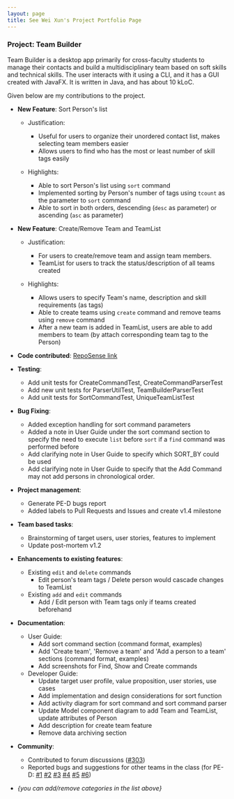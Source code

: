 ```yaml
---
layout: page
title: See Wei Xun's Project Portfolio Page
---
```


### Project: Team Builder

Team Builder is a desktop app primarily for cross-faculty students to manage their contacts and build a multidisciplinary team based on soft skills and technical skills. The user interacts with it using a CLI, and it has a GUI created with JavaFX. It is written in Java, and has about 10 kLoC.

Given below are my contributions to the project.

* **New Feature**: Sort Person's list
  * Justification:
    * Useful for users to organize their unordered contact list, makes selecting team members easier
    * Allows users to find who has the most or least number of skill tags easily
  
  * Highlights:
    * Able to sort Person's list using `sort` command 
    * Implemented sorting by Person's number of tags using `tcount` as the parameter to `sort` command
    * Able to sort in both orders, descending (`desc` as parameter) or ascending (`asc` as parameter) 
  
* **New Feature**: Create/Remove Team and TeamList
  * Justification:
    * For users to create/remove team and assign team members.
    * TeamList for users to track the status/description of all teams created
    
  * Highlights:
    * Allows users to specify Team's name, description and skill requirements (as tags)
    * Able to create teams using `create` command and remove teams using `remove` command
    * After a new team is added in TeamList, users are able to add members to team (by attach corresponding team tag to the Person)


* **Code contributed**: [RepoSense link](https://nus-cs2103-ay2223s2.github.io/tp-dashboard/?search=swx0&breakdown=true)

* **Testing**:
  * Add unit tests for CreateCommandTest, CreateCommandParserTest
  * Add new unit tests for ParserUtilTest, TeamBuilderParserTest
  * Add unit tests for SortCommandTest, UniqueTeamListTest

* **Bug Fixing**:
  * Added exception handling for sort command parameters
  * Added a note in User Guide under the sort command section to specify the need to execute `list` before `sort` if a `find` command was performed before
  * Add clarifying note in User Guide to specify which SORT_BY could be used
  * Add clarifying note in User Guide to specify that the Add Command may not add persons in chronological order.

* **Project management**:
  * Generate PE-D bugs report
  * Added labels to Pull Requests and Issues and create v1.4 milestone

* **Team based tasks**:
  * Brainstorming of target users, user stories, features to implement
  * Update post-mortem v1.2

* **Enhancements to existing features**:
  * Existing `edit` and `delete` commands
    * Edit person's team tags / Delete person would cascade changes to TeamList
  * Existing `add` and `edit` commands
    * Add / Edit person with Team tags only if teams created beforehand

* **Documentation**:
  * User Guide:
    * Add sort command section (command format, examples)
    * Add 'Create team', 'Remove a team' and 'Add a person to a team' sections (command format, examples)
    * Add screenshots for Find, Show and Create commands
  * Developer Guide:
    * Update target user profile, value proposition, user stories, use cases
    * Add implementation and design considerations for sort function
    * Add activity diagram for sort command and sort command parser
    * Update Model component diagram to add Team and TeamList, update attributes of Person
    * Add description for create team feature
    * Remove data archiving section

* **Community**:
  * Contributed to forum discussions ([\#303](https://github.com/nus-cs2103-AY2223S2/forum/issues/303))
  * Reported bugs and suggestions for other teams in the class (for PE-D: [\#1](https://github.com/swx0/ped/issues/1) [\#2](https://github.com/swx0/ped/issues/2) [\#3](https://github.com/swx0/ped/issues/3) [\#4](https://github.com/swx0/ped/issues/4) [\#5](https://github.com/swx0/ped/issues/5) [\#6](https://github.com/swx0/ped/issues/6))

* _{you can add/remove categories in the list above}_
